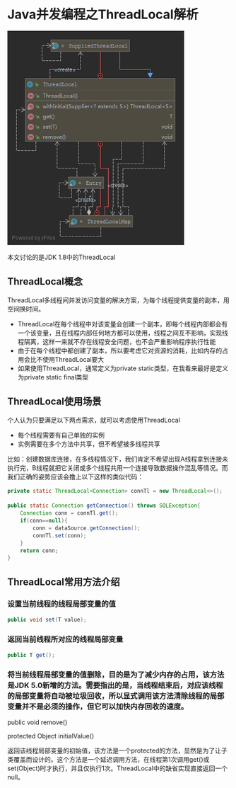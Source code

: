 # Java并发编程之ThreadLocal解析

![](ThreadLocal.png)

本文讨论的是JDK 1.8中的ThreadLocal

## ThreadLocal概念

ThreadLocal多线程间并发访问变量的解决方案，为每个线程提供变量的副本，用空间换时间。

- ThreadLocal在每个线程中对该变量会创建一个副本，即每个线程内部都会有一个该变量，且在线程内部任何地方都可以使用，线程之间互不影响，实现线程隔离，这样一来就不存在线程安全问题，也不会严重影响程序执行性能
- 由于在每个线程中都创建了副本，所以要考虑它对资源的消耗，比如内存的占用会比不使用ThreadLocal要大
- 如果使用ThreadLocal，通常定义为private static类型，在我看来最好是定义为private static final类型

## ThreadLocal使用场景

个人认为只要满足以下两点需求，就可以考虑使用ThreadLocal

- 每个线程需要有自己单独的实例
- 实例需要在多个方法中共享，但不希望被多线程共享

比如：创建数据库连接，在多线程情况下，我们肯定不希望出现A线程拿到连接未执行完，B线程就把它关闭或多个线程共用一个连接导致数据操作混乱等情况。而我们正确的姿势应该会撸上以下这样的类似代码：

```java
private static ThreadLocal<Connection> connTl = new ThreadLocal<>();

public static Connection getConnection() throws SQLException{
    Connection conn = connTl.get();
    if(conn==null){
        conn = dataSource.getConnection();
        connTl.set(conn);
    }
    return conn;
}
```

## ThreadLocal常用方法介绍

### 设置当前线程的线程局部变量的值

```java
public void set(T value);
```

### 返回当前线程所对应的线程局部变量

```java
public T get();
```

### 将当前线程局部变量的值删除，目的是为了减少内存的占用，该方法是JDK 5.0新增的方法。需要指出的是，当线程结束后，对应该线程的局部变量将自动被垃圾回收，所以显式调用该方法清除线程的局部变量并不是必须的操作，但它可以加快内存回收的速度。
public void remove()

protected Object initialValue()

返回该线程局部变量的初始值，该方法是一个protected的方法，显然是为了让子类覆盖而设计的。这个方法是一个延迟调用方法，在线程第1次调用get()或set(Object)时才执行，并且仅执行1次。ThreadLocal中的缺省实现直接返回一个null。

